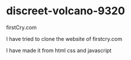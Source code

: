# discreet-volcano-9320
firstCry.com

I have tried to clone the website of firstcry.com

I have made it from html css and javascript
